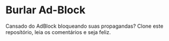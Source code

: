 # Burlar Ad-Block

Cansado do AdBlock bloqueando suas propagandas?
Clone este reposítório, leia os comentários e seja feliz.